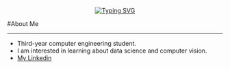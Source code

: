 <p align="center">
  <a href="https://git.io/typing-svg"><img src="https://readme-typing-svg.demolab.com?font=Fira+Code&duration=3000&pause=1000&color=24F700&center=true&vCenter=true&width=435&lines=Enzo+Fernandez+;+Computer+engineering+student" alt="Typing SVG" /></a>
</p>

#About Me
___
* Third-year computer engineering student.
* I am interested in learning about data science and computer vision.
* [My Linkedin](https://www.linkedin.com/in/enzo-fernandez11/)
